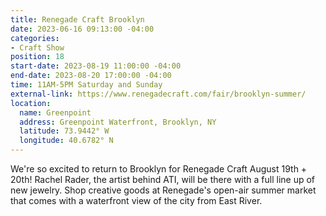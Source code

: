 ```yaml
---
title: Renegade Craft Brooklyn
date: 2023-06-16 09:13:00 -04:00
categories:
- Craft Show
position: 18
start-date: 2023-08-19 11:00:00 -04:00
end-date: 2023-08-20 17:00:00 -04:00
time: 11AM-5PM Saturday and Sunday
external-link: https://www.renegadecraft.com/fair/brooklyn-summer/
location:
  name: Greenpoint
  address: Greenpoint Waterfront, Brooklyn, NY
  latitude: 73.9442° W
  longitude: 40.6782° N
---
```


We're so excited to return to Brooklyn for Renegade Craft August 19th + 20th! Rachel Rader, the artist behind ATI, will be there with a full line up of new jewelry. Shop creative goods at Renegade's open-air summer market that comes with a waterfront view of the city from East River. 